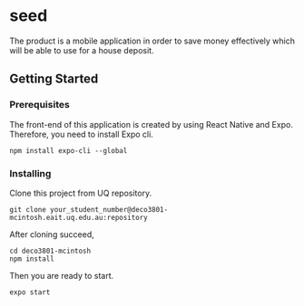 # seed

The product is a mobile application in order to save money effectively which will be able to use for a house deposit.

## Getting Started

### Prerequisites

The front-end of this application is created by using React Native and Expo. Therefore, you need to install Expo cli.

```
npm install expo-cli --global
```

### Installing

Clone this project from UQ repository.

```
git clone your_student_number@deco3801-mcintosh.eait.uq.edu.au:repository
```

After cloning succeed,

```
cd deco3801-mcintosh
npm install
```

Then you are ready to start.

```
expo start
```

